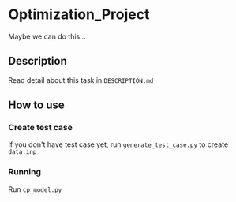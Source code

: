 # Optimization_Project

Maybe we can do this...

## Description  
Read detail about this task in `DESCRIPTION.md`

## How to use
### Create test case
If you don't have test case yet, run `generate_test_case.py` to create `data.inp`

### Running
Run `cp_model.py`
